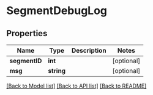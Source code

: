 # SegmentDebugLog

## Properties
Name | Type | Description | Notes
------------ | ------------- | ------------- | -------------
**segmentID** | **int** |  | [optional] 
**msg** | **string** |  | [optional] 

[[Back to Model list]](../../README.md#documentation-for-models) [[Back to API list]](../../README.md#documentation-for-api-endpoints) [[Back to README]](../../README.md)


